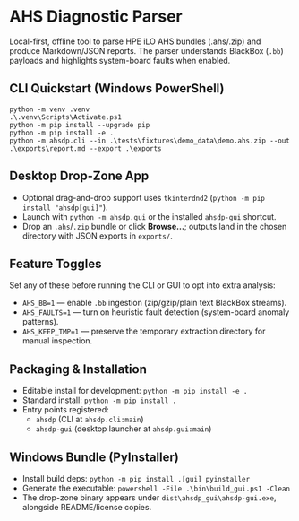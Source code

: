 # AHS Diagnostic Parser

Local-first, offline tool to parse HPE iLO AHS bundles (.ahs/.zip) and produce Markdown/JSON reports.
The parser understands BlackBox (`.bb`) payloads and highlights system-board faults when enabled.

## CLI Quickstart (Windows PowerShell)
```
python -m venv .venv
.\.venv\Scripts\Activate.ps1
python -m pip install --upgrade pip
python -m pip install -e .
python -m ahsdp.cli --in .\tests\fixtures\demo_data\demo.ahs.zip --out .\exports\report.md --export .\exports
```

## Desktop Drop-Zone App
- Optional drag-and-drop support uses `tkinterdnd2` (`python -m pip install "ahsdp[gui]"`).
- Launch with `python -m ahsdp.gui` or the installed `ahsdp-gui` shortcut.
- Drop an `.ahs`/`.zip` bundle or click **Browse…**; outputs land in the chosen directory with JSON exports in `exports/`.

## Feature Toggles
Set any of these before running the CLI or GUI to opt into extra analysis:
- `AHS_BB=1` — enable `.bb` ingestion (zip/gzip/plain text BlackBox streams).
- `AHS_FAULTS=1` — turn on heuristic fault detection (system-board anomaly patterns).
- `AHS_KEEP_TMP=1` — preserve the temporary extraction directory for manual inspection.

## Packaging & Installation
- Editable install for development: `python -m pip install -e .`
- Standard install: `python -m pip install .`
- Entry points registered:
  - `ahsdp` (CLI at `ahsdp.cli:main`)
  - `ahsdp-gui` (desktop launcher at `ahsdp.gui:main`)

## Windows Bundle (PyInstaller)
- Install build deps: `python -m pip install .[gui] pyinstaller`
- Generate the executable: `powershell -File .\bin\build_gui.ps1 -Clean`
- The drop-zone binary appears under `dist\ahsdp_gui\ahsdp-gui.exe`, alongside README/license copies.
